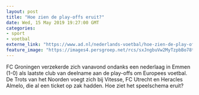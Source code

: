 ```yaml
---
layout: post
title: "Hoe zien de play-offs eruit?"
date: Wed, 15 May 2019 19:27:00 GMT
categories: 
- sport 
- voetbal 
externe_link: "https://www.ad.nl/nederlands-voetbal/hoe-zien-de-play-offs-eruit~ad66775f4/"
feature_image: "https://images4.persgroep.net/rcs/sxJngbuVw2MyTzpbBo78tXM6I10/diocontent/148468160/_fitwidth/400/?appId=21791a8992982cd8da851550a453bd7f&quality=0.7"
---
```


FC Groningen verzekerde zich vanavond ondanks een nederlaag in Emmen (1-0) als laatste club van deelname aan de play-offs om Europees voetbal. De Trots van het Noorden voegt zich bij Vitesse, FC Utrecht en Heracles Almelo, die al een ticket op zak hadden. Hoe ziet het speelschema eruit?
